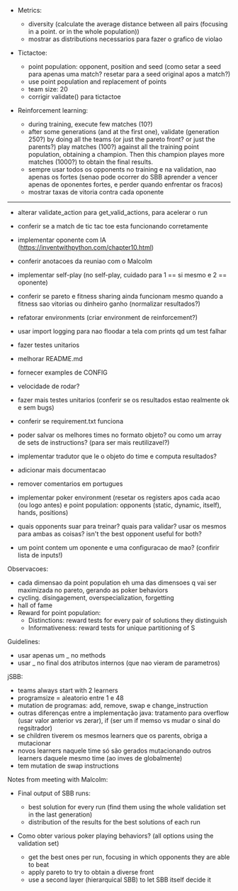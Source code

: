 - Metrics:
    - diversity (calculate the average distance between all pairs (focusing in a point. or in the whole population))
    - mostrar as distributions necessarios para fazer o grafico de violao

- Tictactoe:
    - point population: opponent, position and seed (como setar a seed para apenas uma match? resetar para a seed original apos a match?)
    - use point population and replacement of points
    - team size: 20
    - corrigir validate() para tictactoe

- Reinforcement learning:
    - during training, execute few matches (10?)
    - after some generations (and at the first one), validate (generation 250?) by doing all the teams (or just the pareto 
    front? or just the parents?) play matches (100?) against all the training point population, obtaining a champion. Then this 
    champion playes more matches (1000?) to obtain the final results.
    - sempre usar todos os opponents no training e na validation, nao apenas os fortes (senao pode ocorrer do SBB aprender a vencer 
    apenas de oponentes fortes, e perder quando enfrentar os fracos)
    - mostrar taxas de vitoria contra cada oponente


---
- alterar validate_action para get_valid_actions, para acelerar o run
- conferir se a match de tic tac toe esta funcionando corretamente
- implementar oponente com IA (https://inventwithpython.com/chapter10.html)
- conferir anotacoes da reuniao com o Malcolm
- implementar self-play (no self-play, cuidado para 1 == si mesmo e 2 == oponente)
- conferir se pareto e fitness sharing ainda funcionam mesmo quando a fitness sao vitorias ou dinheiro ganho (normalizar resultados?)
- refatorar environments (criar environment de reinforcement?)

- usar import logging para nao floodar a tela com prints qd um test falhar
- fazer testes unitarios
- melhorar README.md
- fornecer examples de CONFIG
- velocidade de rodar?
- fazer mais testes unitarios (conferir se os resultados estao realmente ok e sem bugs)
- conferir se requirement.txt funciona
- poder salvar os melhores times no formato objeto? ou como um array de sets de instructions? (para ser mais reutilizavel?)
- implementar tradutor que le o objeto do time e computa resultados?
- adicionar mais documentacao
- remover comentarios em portugues

- implementar poker environment (resetar os registers apos cada acao (ou logo antes) e point population: opponents (static, dynamic, itself), hands, positions)
- quais opponents suar para treinar? quais para validar? usar os mesmos para ambas as coisas? isn't the best opponent useful for both?
- um point contem um oponente e uma configuracao de mao? (confirir lista de inputs!)

Observacoes:
- cada dimensao da point population eh uma das dimensoes q vai ser maximizada no pareto, gerando as poker behaviors
- cycling. disingagement, overspecialization, forgetting
- hall of fame
- Reward for point population:
    - Distinctions: reward tests for every pair of solutions they distinguish
    - Informativeness: reward tests for unique partitioning of S

Guidelines:
- usar apenas um _ no methods
- usar _ no final dos atributos internos (que nao vieram de parametros)

jSBB:
- teams always start with 2 learners
- programsize = aleatorio entre 1 e 48
- mutation de programas: add, remove, swap e change_instruction
- outras diferenças entre a implementação java: tratamento para overflow (usar valor anterior vs zerar), if (ser um if memso vs mudar o sinal do regsitrador)
- se children tiverem os mesmos learners que os parents, obriga a mutacionar
- novos learners naquele time só são gerados mutacionando outros learners daquele mesmo time (ao inves de globalmente)
- tem mutation de swap instructions



Notes from meeting with Malcolm:

- Final output of SBB runs:
    - best solution for every run (find them using the whole validation set in the last generation)
    - distribution of the results for the best solutions of each run

- Como obter various poker playing behaviors? (all options using the validation set)
    - get the best ones per run, focusing in which opponents they are able to beat
    - apply pareto to try to obtain a diverse front
    - use a second layer (hierarquical SBB) to let SBB itself decide it